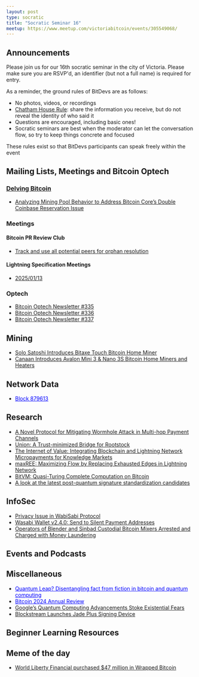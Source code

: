 ```yaml
---
layout: post
type: socratic
title: "Socratic Seminar 16"
meetup: https://www.meetup.com/victoriabitcoin/events/305549068/
---
```

## Announcements
Please join us for our 16th socratic seminar in the city of Victoria. Please make sure you are RSVP'd, an identifier (but not a full name) is required for entry.

As a reminder, the ground rules of BitDevs are as follows:
- No photos, videos, or recordings
- [Chatham House Rule](https://en.wikipedia.org/wiki/Chatham_House_Rule): share the information you receive, but do not reveal the identity of who said it
- Questions are encouraged, including basic ones!
- Socratic seminars are best when the moderator can let the conversation flow, so try to keep things concrete and focused

These rules exist so that BitDevs participants can speak freely within the event

## Mailing Lists, Meetings and Bitcoin Optech

### [Delving Bitcoin](https://delvingbitcoin.org/)
- [Analyzing Mining Pool Behavior to Address Bitcoin Core’s Double Coinbase Reservation Issue](https://delvingbitcoin.org/t/analyzing-mining-pool-behavior-to-address-bitcoin-cores-double-coinbase-reservation-issue/1351)


### Meetings

#### Bitcoin PR Review Club
- [Track and use all potential peers for orphan resolution](https://bitcoincore.reviews/31397)

#### Lightning Specification Meetings
- [2025/01/13](https://github.com/lightning/bolts/issues/1216)

### Optech
- [Bitcoin Optech Newsletter #335](https://bitcoinops.org/en/newsletters/2025/01/03/)
- [Bitcoin Optech Newsletter #336](https://bitcoinops.org/en/newsletters/2025/01/10/)
- [Bitcoin Optech Newsletter #337](https://bitcoinops.org/en/newsletters/2025/01/17/)

## Mining
- [Solo Satoshi Introduces Bitaxe Touch Bitcoin Home Miner](https://www.nobsbitcoin.com/solo-satoshi-introduces-bitaxe-touch-bitcoin-home-miner/)
- [Canaan Introduces Avalon Mini 3 & Nano 3S Bitcoin Home Miners and Heaters](https://www.nobsbitcoin.com/canaan-introduces-avalon-mini-3-nano-3s-bitcoin-home-miners-and-heaters/)

## Network Data
- <a href="https://x.com/mononautical/status/1880175477387850002" style="color: blue;">Block 879613</a>

## Research
- [A Novel Protocol for Mitigating Wormhole Attack in Multi-hop Payment Channels](https://link.springer.com/chapter/10.1007/978-3-031-81404-4_10)
- [Union: A Trust-minimized Bridge for Rootstock](https://arxiv.org/abs/2501.07435)
- [The Internet of Value: Integrating Blockchain and Lightning Network Micropayments for Knowledge Markets](https://arxiv.org/abs/2412.19384)
- [maxREE: Maximizing Flow by Replacing Exhausted Edges in Lightning Network](https://ieeexplore.ieee.org/abstract/document/10816058)
- [BitVM: Quasi-Turing Complete Computation on Bitcoin](https://eprint.iacr.org/2024/1995)
- [A look at the latest post-quantum signature standardization candidates](https://blog.cloudflare.com/another-look-at-pq-signatures/)

## InfoSec
- [Privacy Issue in WabiSabi Protocol](https://github.com/GingerPrivacy/GingerWallet/discussions/116)
- [Wasabi Wallet v2.4.0: Send to Silent Payment Addresses](https://www.nobsbitcoin.com/wasabi-wallet-v2-4-0/)
- [Operators of Blender and Sinbad Custodial Bitcoin Mixers Arrested and Charged with Money Laundering](https://www.nobsbitcoin.com/operators-of-blender-and-sinbad-mixers-2/)

## Events and Podcasts


## Miscellaneous
- <a href="https://ten31.vc/insights/quantum" style="color: blue;">Quantum Leap? Disentangling fact from fiction in bitcoin and quantum computing</a>
- <a href="https://blog.lopp.net/bitcoin-2024-annual-review/" style="color: blue;">Bitcoin 2024 Annual Review</a>
- [Google’s Quantum Computing Advancements Stoke Existential Fears](https://viewemail.nydig.com/quantum-leap)
- [Blockstream Launches Jade Plus Signing Device](https://www.nobsbitcoin.com/blockstream-launches-jade-plus-signing-device/)

## Beginner Learning Resources


## Meme of the day
- [World Liberty Financial purchased $47 million in Wrapped Bitcoin](https://x.com/gregzaj1/status/1881405896196235538)